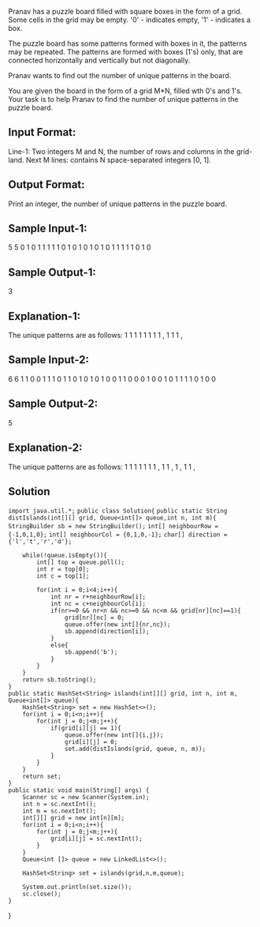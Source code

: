 

Pranav has a puzzle board filled with square boxes in the form of a grid. Some 
cells in the grid may be empty. '0' - indicates empty, '1' - indicates a box. 

The puzzle board has some patterns formed with boxes in it, 
the patterns may be repeated. The patterns are formed with boxes (1's) only, 
that are connected horizontally and vertically but not diagonally.

Pranav wants to find out the number of unique patterns in the board.

You are given the board in the form of a grid M*N, filled wth 0's and 1's.
Your task is to help Pranav to find the number of unique patterns in 
the puzzle board.

Input Format:
-------------
Line-1: Two integers M and N, the number of rows and columns in the grid-land.
Next M lines: contains N space-separated integers [0, 1].

Output Format:
--------------
Print an integer, the number of unique patterns in the puzzle board.


Sample Input-1:
---------------
5 5
0 1 0 1 1
1 1 1 0 1
0 1 0 1 0
1 0 1 1 1
1 1 0 1 0

Sample Output-1:
----------------
3

Explanation-1:
------------
The unique patterns are as follows:
  1			1 1	    1 
1 1 1		 1 ,	1 1
   1	   ,	
   
   
Sample Input-2:
---------------
6 6
1 1 0 0 1 1
1 0 1 1 0 1
0 1 0 1 0 0
1 1 0 0 0 1
0 0 1 0 1 1
1 1 0 1 0 0

Sample Output-2:
----------------
5

Explanation-2:
------------
The unique patterns are as follows:
1 1		1 1		    1		1 1	,	1
1   ,          1 ,	    1 1 ,		



## Solution

`import java.util.*;`
`public class Solution{`
    `public static String distIslands(int[][] grid, Queue<int[]> queue,int n, int m){`
        `StringBuilder sb = new StringBuilder();`
        `int[] neighbourRow = {-1,0,1,0};`
        `int[] neighbourCol = {0,1,0,-1};`
        `char[] direction = {'l','t','r','d'};`

        while(!queue.isEmpty()){
            int[] top = queue.poll();
            int r = top[0];
            int c = top[1];
            
            for(int i = 0;i<4;i++){
                int nr = r+neighbourRow[i];
                int nc = c+neighbourCol[i];
                if(nr>=0 && nr<n && nc>=0 && nc<m && grid[nr][nc]==1){
                    grid[nr][nc] = 0;
                    queue.offer(new int[]{nr,nc});
                    sb.append(direction[i]);
                }
                else{
                    sb.append('b');
                }
            }
        }
        return sb.toString();
    }
    public static HashSet<String> islands(int[][] grid, int n, int m, Queue<int[]> queue){
        HashSet<String> set = new HashSet<>();
        for(int i = 0;i<n;i++){
            for(int j = 0;j<m;j++){
                if(grid[i][j] == 1){
                    queue.offer(new int[]{i,j});
                    grid[i][j] = 0;
                    set.add(distIslands(grid, queue, n, m));
                }
            }
        }
        return set;
    }
    public static void main(String[] args) {
        Scanner sc = new Scanner(System.in);
        int n = sc.nextInt();
        int m = sc.nextInt();
        int[][] grid = new int[n][m];
        for(int i = 0;i<n;i++){
            for(int j = 0;j<m;j++){
                grid[i][j] = sc.nextInt();
            }
        }
        Queue<int []> queue = new LinkedList<>();
        
        HashSet<String> set = islands(grid,n,m,queue);
        
        System.out.println(set.size());
        sc.close();
    }
}

